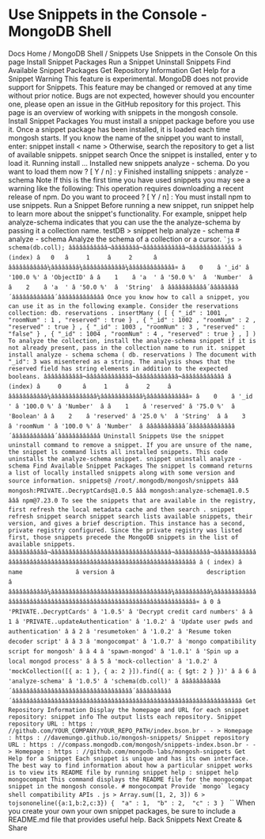 # Use Snippets in the Console - MongoDB Shell


Docs Home / MongoDB Shell / Snippets Use Snippets in the Console On this page Install Snippet Packages Run a Snippet Uninstall Snippets Find Available Snippet Packages Get Repository Information Get Help for a Snippet Warning This feature is experimental. MongoDB does not provide support for
Snippets. This feature may be changed or removed at any time without
prior notice. Bugs are not expected, however should you encounter one, please open an
issue in the GitHub repository for this project. This page is an overview of working with snippets in the mongosh console. Install Snippet Packages You must install a snippet package before you use it. Once a snippet
package has been installed, it is loaded each time mongosh starts. If you know the name of the snippet you want to install, enter: snippet install < name > Otherwise, search the repository to get a list of available snippets. snippet search Once the snippet is installed, enter y to load it. Running install ... Installed new snippets analyze - schema. Do you want to load them now ? [ Y / n] : y Finished installing snippets : analyze - schema Note If this is the first time you have used snippets you may see a
warning like the following: This operation requires downloading a recent release of npm. Do you want to proceed ? [ Y / n] : You must install npm to use snippets. Run a Snippet Before running a new snippet, run snippet help <SNIPPET NAME> to
learn more about the snippet's functionality. For example, snippet help analyze-schema indicates that you can
use the the analyze-schema by passing it a collection name. testDB > snippet help analyze - schema # analyze - schema Analyze the schema of a collection or a cursor. `` `js > schema(db.coll); âââââââââââ¬ââââââââ¬ââââââââââââ¬âââââââââââââ â (index) â   0   â     1     â     2      â âââââââââââ¼ââââââââ¼ââââââââââââ¼âââââââââââââ¤ â    0    â '_id' â '100.0 %' â 'ObjectID' â â    1    â 'a  ' â '50.0 %'  â  'Number'  â â    2    â 'a  ' â '50.0 %'  â  'String'  â âââââââââââ´ââââââââ´ââââââââââââ´âââââââââââââ Once you know how to call a snippet, you can use it as in the following
example. Consider the reservations collection: db. reservations . insertMany ( [ { "_id" : 1001 , "roomNum" : 1 , "reserved" : true } , { "_id" : 1002 , "roomNum" : 2 , "reserved" : true } , { "_id" : 1003 , "roomNum" : 3 , "reserved" : "false" } , { "_id" : 1004 , "roomNum" : 4 , "reserved" : true } , ] ) To analyze the collection, install the analyze-schema snippet if it is not already present, pass in the
collection name to run it. snippet install analyze - schema schema ( db. reservations ) The document with "_id": 3 was misentered as a string. The analysis
shows that the reserved field has string elements in addition to
the expected booleans. âââââââââââ¬âââââââââââââ¬ââââââââââââ¬ââââââââââââ â (index) â     0      â     1     â     2     â âââââââââââ¼âââââââââââââ¼ââââââââââââ¼ââââââââââââ¤ â    0    â '_id     ' â '100.0 %' â 'Number'  â â    1    â 'reserved' â '75.0 %'  â 'Boolean' â â    2    â 'reserved' â '25.0 %'  â 'String'  â â    3    â 'roomNum ' â '100.0 %' â 'Number'  â âââââââââââ´âââââââââââââ´ââââââââââââ´ââââââââââââ Uninstall Snippets Use the snippet uninstall command to remove a snippet. If you are
unsure of the name, the snippet ls command lists all installed
snippets. This code uninstalls the analyze-schema snippet. snippet uninstall analyze - schema Find Available Snippet Packages The snippet ls command returns a list of locally installed snippets
along with some version and source information. snippets@ /root/.mongodb/mongosh/snippets âââ mongosh:PRIVATE..DecryptCards@1.0.5 âââ mongosh:analyze-schema@1.0.5 âââ npm@7.23.0 To see the snippets that are available in the registry, first refresh the local metadata cache and then search . snippet refresh snippet search snippet search lists available snippets, their version, and gives a
brief description. This instance has a second, private registry configured. Since the
private registry was listed first, those snippets precede the MongoDB
snippets in the list of available snippets. âââââââââââ¬ââââââââââââââââââââââââââââââââââ¬ââââââââââ¬âââââââââââââââââââââââââââââââââââââââââââââââââââââââââââââââââ â ( index) â              name               â version â                          description                           â âââââââââââ¼ââââââââââââââââââââââââââââââââââ¼ââââââââââ¼âââââââââââââââââââââââââââââââââââââââââââââââââââââââââââââââââ¤ â 0 â 'PRIVATE..DecryptCards' â '1.0.5' â 'Decrypt credit card numbers' â â 1 â 'PRIVATE..updateAuthentication' â '1.0.2' â 'Update user pwds and authentication' â â 2 â 'resumetoken' â '1.0.2' â 'Resume token decoder script' â â 3 â 'mongocompat' â '1.0.7' â 'mongo compatibility script for mongosh' â â 4 â 'spawn-mongod' â '1.0.1' â 'Spin up a local mongod process' â â 5 â 'mock-collection' â '1.0.2' â 'mockCollection([{ a: 1 }, { a: 2 }]).find({ a: { $gt: 2 } })' â â 6 â 'analyze-schema' â '1.0.5' â 'schema(db.coll)' â âââââââââââ´ââââââââââââââââââââââââââââââââââ´ââââââââââ´âââââââââââââââââââââââââââââââââââââââââââââââââââââââââââââââââ Get Repository Information Display the homepage and URL for each snippet repository: snippet info The output lists each repository. Snippet repository URL : https : //github.com/YOUR_COMPANY/YOUR_REPO_PATH/index.bson.br - - > Homepage : https : //davemungo.github.io/mongosh-snippets/ Snippet repository URL : https : //compass.mongodb.com/mongosh/snippets-index.bson.br - - > Homepage : https : //github.com/mongodb-labs/mongosh-snippets Get Help for a Snippet Each snippet is unique and has its own interface. The best way to find
information about how a particular snippet works is to view its README file by running snippet help : snippet help mongocompat This command displays the README file for the mongocompat snippet in the mongosh console. # mongocompat Provide `mongo` legacy shell compatibility APIs . `` `js > Array.sum([1, 2, 3]) 6 > tojsononeline({a:1,b:2,c:3}) {  "a" : 1,  "b" : 2,  "c" : 3 } ` `` When you create your own your own snippet
packages, be sure to include a README.md file that provides useful
help. Back Snippets Next Create & Share
